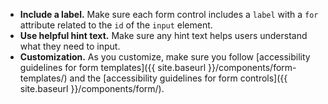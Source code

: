 - **Include a label.** Make sure each form control includes a `label` with a `for` attribute related to the `id` of the `input` element. 
- **Use helpful hint text.** Make sure any hint text helps users understand what they need to input.
- **Customization.** As you customize, make sure you follow [accessibility guidelines for form templates]({{ site.baseurl }}/components/form-templates/) and the [accessibility guidelines for form controls]({{ site.baseurl }}/components/form/).